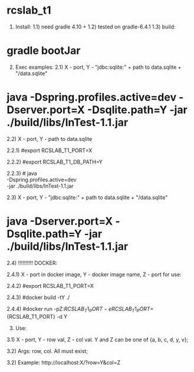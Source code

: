 # rcslab_t1

1) Install:
1.1) need gradle 4.10 +
1.2) tested on gradle-6.4.1
1.3) build:
# gradle bootJar

2) Exec examples:
2.1) X - port, Y - "jdbc:sqlite:" + path to data.sqlite + "/data.sqlite"
# java -Dspring.profiles.active=dev -Dserver.port=X  -Dsqlite.path=Y -jar ./build/libs/InTest-1.1.jar

2.2) X - port, Y - path to data.sqlite

2.2.1) #export RCSLAB_T1_PORT=X

2.2.2) #export RCSLAB_T1_DB_PATH=Y

2.2.3) # java \
    -Dspring.profiles.active=dev \
    -jar ./build/libs/InTest-1.1.jar

2.3) X - port, Y - "jdbc:sqlite:" + path to data.sqlite + "/data.sqlite"
# java  -Dserver.port=X   -Dsqlite.path=Y  -jar ./build/libs/InTest-1.1.jar
2.4) !!!!!!!!!! DOCKER:

2.4.1) X - port in docker image, Y - docker image name, Z - port for use:

2.4.2) #export RCSLAB_T1_PORT=X

2.4.3) #docker build -tY ./

2.4.4) #docker run -pZ:${RCSLAB_T1_PORT} -eRCSLAB_T1_PORT=${RCSLAB_T1_PORT} -d Y

3) Use:

3.1) X - port, Y - row val, Z - col val. Y and Z can be one of {a, b, c, d, y, v};

3.2) Args: row, col. All must exist;

3.2) Example:
http://localhost:X/?row=Y&col=Z
